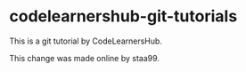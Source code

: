 # codelearnershub-git-tutorials

This is a git tutorial by CodeLearnersHub.

This change was made online by staa99.
